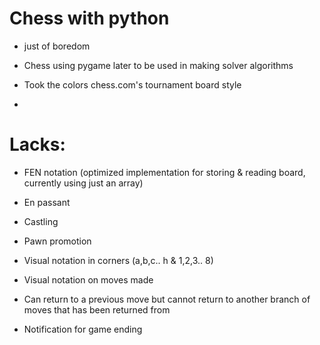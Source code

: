 # Chess with python

- just of boredom

- Chess using pygame later to be used in making solver algorithms

- Took the colors chess.com's tournament board style

- 

# Lacks:
  - FEN notation (optimized implementation for storing & reading board, currently using just an array)
  
  - En passant
  
  - Castling
  
  - Pawn promotion
  
  - Visual notation in corners (a,b,c.. h & 1,2,3.. 8)
  
  - Visual notation on moves made
  
  - Can return to a previous move but cannot return to another branch of moves that has been returned from
  
  - Notification for game ending
